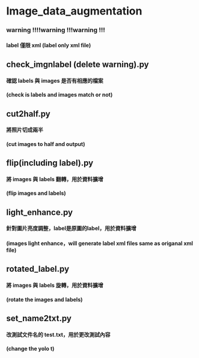 # Image_data_augmentation
### warning !!!!warning !!!warning !!!
#### label 僅限 xml (label only xml file)

## check_imgnlabel (delete warning).py

#### 確認 labels 與 images 是否有相應的檔案
#### (check is labels and images match or not) 

## cut2half.py
#### 將照片切成兩半
#### (cut images to half and output)

## flip(including label).py
#### 將 images 與 labels 翻轉，用於資料擴增
#### (flip images and labels)

## light_enhance.py
#### 針對圖片亮度調整，label是原圖的label，用於資料擴增
#### (images light enhance，will generate label xml files same as origanal xml file)

## rotated_label.py
#### 將 images 與 labels 旋轉，用於資料擴增
#### (rotate the images and labels)

## set_name2txt.py
#### 改測試文件名的 test.txt，用於更改測試內容
#### (change the yolo t)
